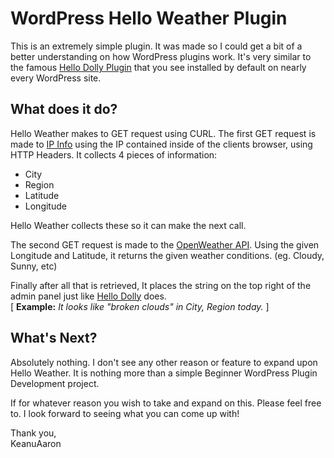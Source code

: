 # WordPress Hello Weather Plugin
This is an extremely simple plugin. It was made so I could get a bit of a better understanding on how WordPress plugins work.
It's very similar to the famous [Hello Dolly Plugin](https://wordpress.org/plugins/hello-dolly/) that you see installed by 
default on nearly every WordPress site.

## What does it do?
Hello Weather makes to GET request using CURL. The first GET request is made to [IP Info](https://ipinfo.io/) using the 
IP contained inside of the clients browser, using HTTP Headers. It collects 4 pieces of information:
+ City
+ Region
+ Latitude
+ Longitude

Hello Weather collects these so it can make the next call.

The second GET request is made to the [OpenWeather API](https://openweathermap.org). Using the given Longitude and Latitude,
it returns the given weather conditions. (eg. Cloudy, Sunny, etc)

Finally after all that is retrieved, It places the string on the top right of the admin panel just like [Hello Dolly](https://wordpress.org/plugins/hello-dolly/) does.   
[ **Example:** _It looks like "broken clouds" in City, Region today._ ]

## What's Next?
Absolutely nothing. I don't see any other reason or feature to expand upon Hello Weather. It is nothing more than a simple 
Beginner WordPress Plugin Development project. 

If for whatever reason you wish to take and expand on this. Please feel free to. I look forward to seeing what you can come up with!

Thank you,  
KeanuAaron
